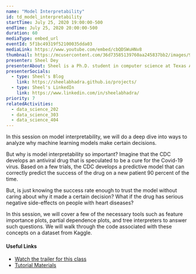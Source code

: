 ```yaml
---
name: "Model Interpretability"
id: td_model_interpretability
startTime: July 25, 2020 19:00:00-500
endTime: July 25, 2020 20:00:00-500
duration: 60
mediaType: embed_url
eventId: 5f1bc49319f52100035dda03
mediaLink: https://www.youtube.com/embed/cbQDSWuHNv8
thumbnail: https://mcusercontent.com/36d73585139760aa245837bb2/images/907ef44b-9d6c-478c-baa4-5ef79cbb9901.jpeg
presenter: Sheel Dey
presenterAbout: Sheel is a Ph.D. student in computer science at Texas A&M University, working at the intersection of reinforcement learning and robotics. He has won the TAMIDS data science competitions (grad division) in 2019 and 2020.
presenterSocials:
  - type: Sheel's Blog
    link: https://sheelabhadra.github.io/projects/
  - type: Sheel's LinkedIn
    link: https://www.linkedin.com/in/sheelabhadra/
priority: 7
relatedActivities:
  - data_science_202
  - data_science_303
  - data_science_404
---
```


In this session on model interpretability, we will do a deep dive into ways to analyze why machine learning models make certain decisions.

But why is model interpretability so important? Imagine that the CDC develops an antiviral drug that is speculated to be a cure for the Covid-19 virus. Based on a few trials, the CDC develops a predictive model that can correctly predict the success of the drug on a new patient 90 percent of the time.

But, is just knowing the success rate enough to trust the model without caring about why it made a certain decision? What if the drug has serious negative side-effects on people with heart diseases?

In this session, we will cover a few of the necessary tools such as feature importance plots, partial dependence plots, and tree interpreters to answer such questions. We will walk through the code associated with these concepts on a dataset from Kaggle.

#### Useful Links
- [Watch the trailer for this class](https://www.youtube.com/watch?v=O4w0cE2rmTk)
- [Tutorial Materials](https://github.com/sheelabhadra/TAMU-Datathon-Model-Interpretability)
